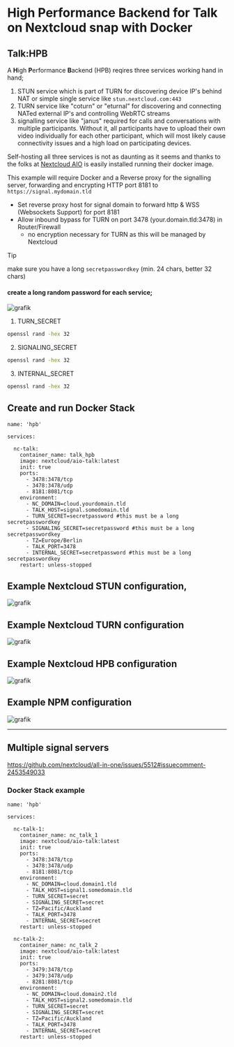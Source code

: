 # High Performance Backend for Talk on Nextcloud snap with Docker

## Talk:HPB

A **H**igh **P**erformance **B**ackend (HPB) reqires three services working hand in hand; 

1.  STUN service which is part of TURN for discovering device IP's behind NAT or simple single service like `stun.nextcloud.com:443`
2.  TURN service like "coturn" or "eturnal" for discovering and connecting NATed external IP's and controlling WebRTC streams
3.  signalling service like "janus" required for calls and conversations with multiple participants. Without it, all participants have to upload their own video individually for each other participant, which will most likely cause connectivity issues and a high load on participating devices.

Self-hosting all three services is not as daunting as it seems and thanks to the folks at [Nextcloud AIO](https://github.com/nextcloud/all-in-one) is easily installed running their docker image.

This example will require Docker and a Reverse proxy for the signalling server, forwarding and encrypting HTTP port 8181 to `https://signal.mydomain.tld`

* Set reverse proxy host for signal domain to forward http & WSS (Websockets Support) for port 8181
* Allow inbound bypass for TURN on port 3478 (your.domain.tld:3478) in Router/Firewall
  * no encryption necessary for TURN as this will be managed by Nextcloud


> [!TIP]
> make sure you have a long `secretpasswordkey` (min. 24 chars, better 32 chars)
>
>#### create a long random password for each service;
> 
>
> ![grafik](https://github.com/user-attachments/assets/ba52530d-ed98-4857-a224-fb969be28a8d)
>
>
>1. TURN_SECRET
>
>```bash
>openssl rand -hex 32
>```
>
>2. SIGNALING_SECRET  
>
>```bash
>openssl rand -hex 32
>```
>
>3.  INTERNAL_SECRET
>
>```bash
>openssl rand -hex 32
>```

## Create and run Docker Stack

```
name: 'hpb'

services:

  nc-talk:
    container_name: talk_hpb
    image: nextcloud/aio-talk:latest
    init: true
    ports:
      - 3478:3478/tcp
      - 3478:3478/udp
      - 8181:8081/tcp
    environment:
      - NC_DOMAIN=cloud.yourdomain.tld
      - TALK_HOST=signal.somedomain.tld
      - TURN_SECRET=secretpassword #this must be a long secretpasswordkey
      - SIGNALING_SECRET=secretpassword #this must be a long secretpasswordkey
      - TZ=Europe/Berlin
      - TALK_PORT=3478
      - INTERNAL_SECRET=secretpassword #this must be a long secretpasswordkey
    restart: unless-stopped

```
## Example Nextcloud STUN configuration,

![grafik](https://github.com/user-attachments/assets/1909f576-9e88-4d42-80ad-59ab858ede02)

## Example Nextcloud TURN configuration

![grafik](https://github.com/user-attachments/assets/abff3df2-a0fd-4a4f-aeae-ca6b4ad78cbe)

## Example Nextcloud HPB configuration

![grafik](https://github.com/user-attachments/assets/c657a323-2b9b-48a7-8a5d-6ccb66fa8703)

## Example NPM configuration

![grafik](https://github.com/user-attachments/assets/907309b8-076a-4457-b519-eb63381802ff)

----

## Multiple signal servers

https://github.com/nextcloud/all-in-one/issues/5512#issuecomment-2453549033

### Docker Stack example

```
name: 'hpb'

services:

  nc-talk-1:
    container_name: nc_talk_1
    image: nextcloud/aio-talk:latest
    init: true
    ports:
      - 3478:3478/tcp
      - 3478:3478/udp
      - 8181:8081/tcp
    environment:
      - NC_DOMAIN=cloud.domain1.tld
      - TALK_HOST=signal1.somedomain.tld
      - TURN_SECRET=secret
      - SIGNALING_SECRET=secret
      - TZ=Pacific/Auckland
      - TALK_PORT=3478
      - INTERNAL_SECRET=secret
    restart: unless-stopped

  nc-talk-2:
    container_name: nc_talk_2
    image: nextcloud/aio-talk:latest
    init: true
    ports:
      - 3479:3478/tcp
      - 3479:3478/udp
      - 8281:8081/tcp
    environment:
      - NC_DOMAIN=cloud.domain2.tld
      - TALK_HOST=signal2.somedomain.tld
      - TURN_SECRET=secret
      - SIGNALING_SECRET=secret
      - TZ=Pacific/Auckland
      - TALK_PORT=3478
      - INTERNAL_SECRET=secret
    restart: unless-stopped

```

